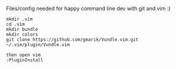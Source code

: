 Files/config needed for happy command line dev with git and vim :)

```
mkdir .vim
cd .vim
mkdir bundle
mkdir colors
git clone https://github.com/gmarik/Vundle.vim.git ~/.vim/plugin/Vundle.vim

then open vim
:PluginInstall
```

